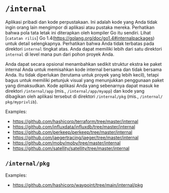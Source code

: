 # `/internal`

Aplikasi pribadi dan kode perpustakaan. Ini adalah kode yang Anda tidak ingin orang lain mengimpor di aplikasi atau pustaka mereka. Perhatikan bahwa pola tata letak ini diterapkan oleh kompiler Go itu sendiri. Lihat [`catatan rilis`] Go 1.4(https://golang.org/doc/go1.4#internalpackages) untuk detail selengkapnya. Perhatikan bahwa Anda tidak terbatas pada direktori `internal` tingkat atas. Anda dapat memiliki lebih dari satu direktori `internal` di level mana pun dari pohon proyek Anda.

Anda dapat secara opsional menambahkan sedikit struktur ekstra ke paket internal Anda untuk memisahkan kode internal bersama dan tidak bersama Anda. Itu tidak diperlukan (terutama untuk proyek yang lebih kecil), tetapi bagus untuk memiliki petunjuk visual yang menunjukkan penggunaan paket yang dimaksudkan. Kode aplikasi Anda yang sebenarnya dapat masuk ke direktori `/internal/app` (mis., `/internal/app/myapp`) dan kode yang dibagikan oleh aplikasi tersebut di direktori `/internal/pkg` (mis., `/internal/ pkg/myprivlib`).

Examples:

* https://github.com/hashicorp/terraform/tree/master/internal
* https://github.com/influxdata/influxdb/tree/master/internal
* https://github.com/perkeep/perkeep/tree/master/internal
* https://github.com/jaegertracing/jaeger/tree/master/internal
* https://github.com/moby/moby/tree/master/internal
* https://github.com/satellity/satellity/tree/master/internal

## `/internal/pkg`

Examples:

* https://github.com/hashicorp/waypoint/tree/main/internal/pkg
